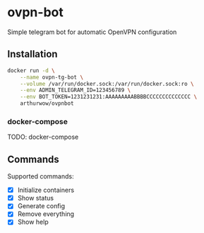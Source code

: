 # ovpn-bot
Simple telegram bot for automatic OpenVPN configuration

## Installation

```bash
docker run -d \
    --name ovpn-tg-bot \
    --volume /var/run/docker.sock:/var/run/docker.sock:ro \
    --env ADMIN_TELEGRAM_ID=123456789 \
    --env BOT_TOKEN=1231231231:AAAAAAAAABBBBCCCCCCCCCCCCCC \
    arthurwow/ovpnbot
```

### docker-compose

TODO: docker-compose

## Commands

Supported commands:
- [X] Initialize containers
- [X] Show status
- [X] Generate config
- [X] Remove everything
- [X] Show help
